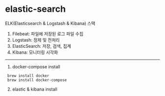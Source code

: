 # elastic-search

ELK(Elasticsearch & Logstash & Kibana) 스택


1. Filebeat: 파일에 저장된 로그 파일 수집
2. Logstash: 정제 및 전처리
3. ElasticSearch: 저장, 검색, 집계
4. Kibana: 모니터링 시각화


----------------------------

1. docker-compose install
```
 brew install docker
 brew install docker-compose
```
2. elastic & kibana install
